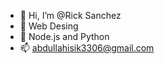 - 👋 Hi, I’m @Rick Sanchez
- 👀 Web Desing
- 🌱 Node.js and Python
- 📫 abdullahisik3306@gmail.com

<!---
Heisenground/Heisenground is a ✨ special ✨ repository because its `README.md` (this file) appears on your GitHub profile.
You can click the Preview link to take a look at your changes.
--->
